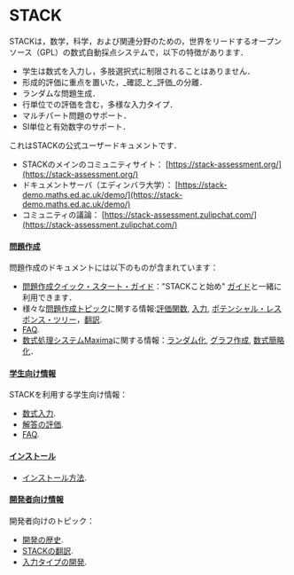 # STACK

STACKは，数学，科学，および関連分野のための，世界をリードするオープンソース（GPL）の数式自動採点システムで，以下の特徴があります．

* 学生は数式を入力し，多肢選択式に制限されることはありません．
* 形成的評価に重点を置いた，_確認_と_評価_の分離．
* ランダムな問題生成．
* 行単位での評価を含む，多様な入力タイプ．
* マルチパート問題のサポート．
* SI単位と有効数字のサポート．

これはSTACKの公式ユーザードキュメントです．

* STACKのメインのコミュニティサイト： [https://stack-assessment.org/](https://stack-assessment.org/)
* ドキュメントサーバ（エディンバラ大学）： [https://stack-demo.maths.ed.ac.uk/demo/](https://stack-demo.maths.ed.ac.uk/demo/)
* コミュニティの議論： [https://stack-assessment.zulipchat.com/](https://stack-assessment.zulipchat.com/)

#### [**問題作成**](Authoring/index.md)

問題作成のドキュメントには以下のものが含まれています：

* [問題作成クイック・スタート・ガイド](Authoring/Authoring_quick_start.md)："STACKこと始め" [ガイド](../content/2019-STACK-Guide.pdf)と一緒に利用できます．
* 様々な[問題作成トピック](Authoring/index.md)に関する情報:[評価関数](Authoring/Answer_Tests/index.md), [入力](/Authoring/Inputs.md), [ポテンシャル・レスポンス・ツリー](Authoring/Potential_response_trees.md)，[翻訳](Authoring/Languages.md).
* [FAQ](Authoring/Author_FAQ.md).
* [数式処理システムMaxima](CAS/index.md)に関する情報：[ランダム化](CAS/Random.md), [グラフ作成](Plots/index.md), [数式簡略化](CAS/Simplification.md)．

#### [**学生向け情報**](Students/index.md)

STACKを利用する学生向け情報：

* [数式入力](Students/Answer_input.md).
* [解答の評価](Students/Answer_assessment.md).
* [FAQ](Students/FAQ.md).

#### [**インストール**](Installation/index.md)

* [インストール方法](Installation/index.md).

#### **[開発者向け情報](Developer/index.md)**

開発者向けのトピック：

* [開発の歴史](Developer/Development_history.md).
* [STACKの翻訳](Developer/Language_packs.md).
* [入力タイプの開発](Developer/Creating_an_input_type.md).
